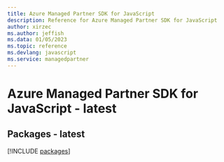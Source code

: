 ```yaml
---
title: Azure Managed Partner SDK for JavaScript
description: Reference for Azure Managed Partner SDK for JavaScript
author: xirzec
ms.author: jeffish
ms.data: 01/05/2023
ms.topic: reference
ms.devlang: javascript
ms.service: managedpartner
---
```

# Azure Managed Partner SDK for JavaScript - latest
## Packages - latest
[!INCLUDE [packages](managed-partner-index.md)]